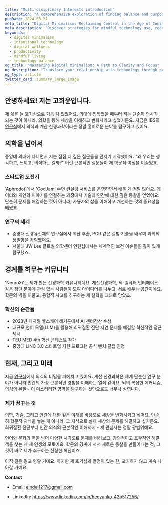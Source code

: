 ```yaml
---
title: "Multi-disiplinary Interests introduction"
description: "A comprehensive exploration of finding balance and purpose in our digital lives"
pubDate: 2024-03-27
meta_title: "Digital Minimalism: Reclaiming Control in the Age of Constant Connectivity"
meta_description: "Discover strategies for mindful technology use, reducing digital noise, and enhancing personal productivity"
keywords:
  - digital minimalism
  - intentional technology
  - digital wellness
  - productivity
  - mindful living
  - technology balance
og_title: "Mastering Digital Minimalism: A Path to Clarity and Focus"
og_description: "Transform your relationship with technology through purposeful and mindful digital practices"
og_type: article
twitter_card: summary_large_image
---
```


## 안녕하세요! 저는 고희윤입니다.

제 삶은 늘 호기심으로 가득 차 있었어요. 의대에 입학했을 때부터 저는 단순히 의사가 되는 것이 아니라, 의학을 통해 세상을 이해하고 변화시키고 싶었거든요. 지금은 IBS의 [연구실](https://www.ibs.re.kr/cnir/)에서 의식과 계산 신경과학이라는 정말 흥미로운 분야를 탐구하고 있어요.

## 의학을 넘어서

중앙대 의대에 다니면서 저는 점점 더 깊은 질문들을 던지기 시작했어요. "왜 우리는 생각하고, 느끼고, 의식하는 걸까?" 이런 근본적인 질문들이 제 학문적 여정을 이끌었죠.

### 스타트업 도전기

'Aphrodot'에서 'GodJam' 수면 컨설팅 서비스를 운영하면서 배운 게 정말 많아요. 데이터와 개인의 이야기를 연결하는 과정에서 기술과 인간에 대한 깊은 통찰을 얻었어요. 단순히 문제를 해결하는 것이 아니라, 사용자의 삶을 이해하고 개선하는 것의 중요성을 배웠죠.

### 연구의 세계

- 중앙대 신경유전체학 연구실에서 핵산 추출, PCR 같은 실험 기술을 배우며 과학의 정밀함을 경험했어요.
- 서울대 JW Lee 글로벌 의학센터 인턴십에서는 세계적인 보건 이슈들을 깊이 있게 탐구했죠.

## 경계를 허무는 커뮤니티

'NeuroXi'는 제가 만든 신경과학 커뮤니티예요. 계산신경과학, 뇌-컴퓨터 인터페이스 같은 첨단 분야에 관심 있는 사람들이 모여 아이디어를 나누고, 서로 배우는 공간이에요. 학문의 벽을 허물고, 융합적 사고를 추구하는 제 철학을 그대로 담았죠.

### 혁신의 순간들

- 2023년 디지털 헬스케어 해커톤에서 AI 센터장상 수상
- 대규모 언어 모델(LLM)을 활용해 희귀질환 진단 지연 문제를 해결할 혁신적인 접근 제시
- TEU MED 4th 혁신 콘테스트 참가
- 중앙대 LINC 3.0 스타트업 지원 프로그램 공식 벤처 클럽 인정

## 현재, 그리고 미래

지금 [연구실](https://www.ibs.re.kr/cnir/)에서 의식의 비밀을 파헤치고 있어요. 계산 신경과학은 제게 단순한 연구 분야가 아니라 인간의 가장 근본적인 경험을 이해하는 열쇠 같아요. 뇌의 복잡한 메커니즘, 의식의 본질 - 이 미스터리한 영역을 탐구하는 것만으로도 너무나 설렙니다.

### 제가 꿈꾸는 것

의학, 기술, 그리고 인간에 대한 깊은 이해를 바탕으로 세상을 변화시키고 싶어요. 단순히 학문적 지식을 쌓는 게 아니라, 그 지식으로 실제 세상의 문제를 해결하고 싶거든요. 희귀질환 진단부터 인간 의식의 근본적인 이해까지 - 제 관심사는 정말 광범위해요.

언어와 문화의 벽을 넘어 다양한 시각으로 문제를 바라보고, 창의적이고 포괄적인 해결책을 찾는 게 제 인생의 모토예요. 학문의 경계에 서서 새로운 통찰을 만들어내는 것, 그것이 바로 제가 추구하는 진정한 혁신이죠.

아직 길은 멀고 험할 거예요. 하지만 제 호기심과 열정이 있는 한, 포기하지 않고 계속 나아갈 거예요.

**Contact**

- Email: eindel1217@gmail.com

- LinkedIn: https://www.linkedin.com/in/heeyunko-42b517256/